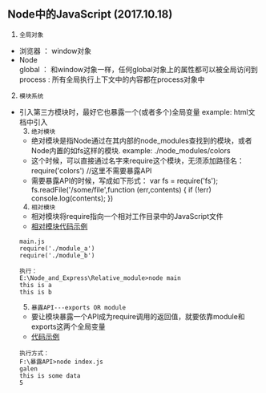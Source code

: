 ## Node中的JavaScript (2017.10.18)
1. `全局对象`
* 浏览器  ： window对象
* Node    
global  ： 和window对象一样，任何global对象上的属性都可以被全局访问到
process :  所有全局执行上下文中的内容都在process对象中

2. `模块系统`
* 引入第三方模块时，最好它也暴露一个(或者多个)全局变量
example:
html文档中引入 <script src="http://code.jquery.com/jquery-1.6.0.js"> 你可以
通过该模块上的jQuery对象来使用：
<script>
    jQuery(function (){
        alert('hello world!');
    });
</script>
3. `绝对模块`
* 绝对模块是指Node通过在其内部的node_modules查找到的模块，或者Node内置的如fs这样的模块.
example:
./node_modules/colors
* 这个时候，可以直接通过名字来require这个模块，无须添加路径名：
  require('colors')  //这里不需要暴露API
* 需要暴露API的时候，写成如下形式：
  var fs = require('fs');
  fs.readFile('/some/file',function (err,contents) {
      if (!err) console.log(contents);
  })
4. `相对模块`
* 相对模块将require指向一个相对工作目录中的JavaScript文件
* [相对模块代码示例](https://github.com/GalenDeng/Node_and_Express/tree/master/Relative_module)
```
main.js
require('./module_a')
require('./module_b')

执行：
E:\Node_and_Express\Relative_module>node main
this is a
this is b
```
5. `暴露API---exports OR module`
* 要让模块暴露一个API成为require调用的返回值，就要依靠module和exports这两个全局变量
* [代码示例](https://github.com/GalenDeng/Node_and_Express/tree/master/%E6%9A%B4%E9%9C%B2API)
```
执行方式：
F:\暴露API>node index.js
galen
this is some data
5
```